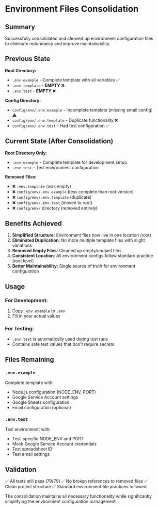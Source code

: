 # Environment Files Consolidation

## Summary

Successfully consolidated and cleaned up environment configuration files to eliminate redundancy and improve maintainability.

## Previous State

**Root Directory:**
- `.env.example` - Complete template with all variables ✅
- `.env.template` - **EMPTY** ❌ 
- `.env.test` - **EMPTY** ❌

**Config Directory:**
- `config/env/.env.example` - Incomplete template (missing email config) ⚠️
- `config/env/.env.template` - Duplicate functionality ❌
- `config/env/.env.test` - Had test configuration ✅

## Current State (After Consolidation)

**Root Directory Only:**
- `.env.example` - Complete template for development setup
- `.env.test` - Test environment configuration

**Removed Files:**
- ❌ `.env.template` (was empty)
- ❌ `config/env/.env.example` (less complete than root version)
- ❌ `config/env/.env.template` (duplicate)
- ❌ `config/env/.env.test` (moved to root)
- ❌ `config/env/` directory (removed entirely)

## Benefits Achieved

1. **Simplified Structure**: Environment files now live in one location (root)
2. **Eliminated Duplication**: No more multiple template files with slight variations
3. **Removed Empty Files**: Cleaned up empty/unused files
4. **Consistent Location**: All environment configs follow standard practice (root level)
5. **Better Maintainability**: Single source of truth for environment configuration

## Usage

### For Development:
1. Copy `.env.example` to `.env`
2. Fill in your actual values

### For Testing:
- `.env.test` is automatically used during test runs
- Contains safe test values that don't require secrets

## Files Remaining

### `.env.example`
Complete template with:
- Node.js configuration (NODE_ENV, PORT)
- Google Service Account settings
- Google Sheets configuration  
- Email configuration (optional)

### `.env.test`
Test environment with:
- Test-specific NODE_ENV and PORT
- Mock Google Service Account credentials
- Test spreadsheet ID
- Test email settings

## Validation

✅ All tests still pass (79/79)
✅ No broken references to removed files
✅ Clean project structure
✅ Standard environment file practices followed

The consolidation maintains all necessary functionality while significantly simplifying the environment configuration management.
